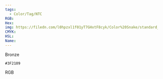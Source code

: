 ```yaml
---
tags:
  - Color/Tag/NTC
RGB:
Hex:
img: https://filedn.com/l0hpzxl1f01yT7GHxtF8cyk/Color%20Snake/standard_csv_to_svg/%23/3F2109.svg
CMYK:
HSL:
Name:
---
```

Bronze
```palette
#3F2109
```
RGB
